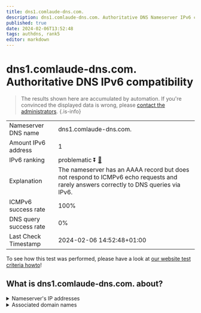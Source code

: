 ```yaml
---
title: dns1.comlaude-dns.com.
description: dns1.comlaude-dns.com. Authoritative DNS Nameserver IPv6 compatibility
published: true
date: 2024-02-06T13:52:48
tags: authdns, rank5
editor: markdown
---
```


# dns1.comlaude-dns.com. Authoritative DNS IPv6 compatibility

> The results shown here are accumulated by automation. If you're convinced the displayed data is wrong, please [contact the administrators](/howto/chat). 
{.is-info}




|   |   |
| - | - |
| Nameserver DNS name | dns1.comlaude-dns.com.
| Amount IPv6 address | 1
| IPv6 ranking | problematic :arrow_double_down: [🔗](/howto/ranking) |
| Explanation | The nameserver has an AAAA record but does not respond to ICMPv6 echo requests and rarely answers correctly to DNS queries via IPv6. |
| ICMPv6 success rate | 100%|
| DNS query success rate | 0% |
| Last Check Timestamp | 2024-02-06 14:52:48+01:00 |

To see how this test was performed, please have a look at [our website test criteria howto](/howto/testcriteria/authdns)!


## What is dns1.comlaude-dns.com. about?




<details>
<summary>Nameserver's IP addresses</summary>

2620:4d:4000:6259:7:10:0:1

</details>



<details>
<summary>Associated domain names</summary>

www.lundbeck.com

</details>
